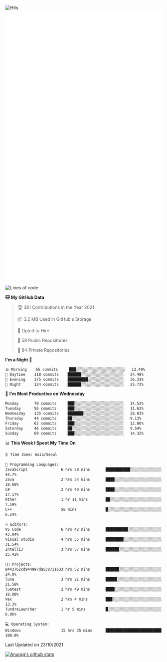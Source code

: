 ![Hits](https://hits.seeyoufarm.com/api/count/incr/badge.svg?url=https%3A%2F%2Fgithub.com%2Fkokose1234&count_bg=%2379C83D&title_bg=%23555555&icon=apple.svg&icon_color=%23E7E7E7&title=hits&edge_flat=false)
<br/>
![Metrics](https://github.com/kokose1234/kokose1234/blob/main/github-metrics.svg)

<!--START_SECTION:waka-->
![Lines of code](https://img.shields.io/badge/From%20Hello%20World%20I%27ve%20Written-11.7%20million%20lines%20of%20code-blue)

**🐱 My GitHub Data** 

> 🏆 381 Contributions in the Year 2021
 > 
> 📦 3.2 MB Used in GitHub's Storage 
 > 
> 💼 Opted to Hire
 > 
> 📜 58 Public Repositories 
 > 
> 🔑 84 Private Repositories  
 > 
**I'm a Night 🦉** 

```text
🌞 Morning    65 commits     ███░░░░░░░░░░░░░░░░░░░░░░   13.49% 
🌆 Daytime    118 commits    ██████░░░░░░░░░░░░░░░░░░░   24.48% 
🌃 Evening    175 commits    █████████░░░░░░░░░░░░░░░░   36.31% 
🌙 Night      124 commits    ██████░░░░░░░░░░░░░░░░░░░   25.73%

```
📅 **I'm Most Productive on Wednesday** 

```text
Monday       70 commits     ███░░░░░░░░░░░░░░░░░░░░░░   14.52% 
Tuesday      56 commits     ███░░░░░░░░░░░░░░░░░░░░░░   11.62% 
Wednesday    135 commits    ███████░░░░░░░░░░░░░░░░░░   28.01% 
Thursday     44 commits     ██░░░░░░░░░░░░░░░░░░░░░░░   9.13% 
Friday       62 commits     ███░░░░░░░░░░░░░░░░░░░░░░   12.86% 
Saturday     46 commits     ██░░░░░░░░░░░░░░░░░░░░░░░   9.54% 
Sunday       69 commits     ███░░░░░░░░░░░░░░░░░░░░░░   14.32%

```


📊 **This Week I Spent My Time On** 

```text
⌚︎ Time Zone: Asia/Seoul

💬 Programming Languages: 
JavaScript               6 hrs 58 mins       ███████████░░░░░░░░░░░░░░   44.7% 
Java                     2 hrs 54 mins       ████░░░░░░░░░░░░░░░░░░░░░   18.68% 
C#                       2 hrs 40 mins       ████░░░░░░░░░░░░░░░░░░░░░   17.17% 
Other                    1 hr 11 mins        ██░░░░░░░░░░░░░░░░░░░░░░░   7.59% 
C++                      58 mins             █░░░░░░░░░░░░░░░░░░░░░░░░   6.24%

🔥 Editors: 
VS Code                  6 hrs 42 mins       ██████████░░░░░░░░░░░░░░░   43.04% 
Visual Studio            4 hrs 55 mins       ████████░░░░░░░░░░░░░░░░░   31.54% 
IntelliJ                 3 hrs 57 mins       ██████░░░░░░░░░░░░░░░░░░░   25.42%

🐱‍💻 Projects: 
8443762cd944997da538711633 hrs 52 mins       ██████░░░░░░░░░░░░░░░░░░░   24.8% 
luna                     3 hrs 21 mins       █████░░░░░░░░░░░░░░░░░░░░   21.58% 
luatest                  2 hrs 49 mins       ████░░░░░░░░░░░░░░░░░░░░░   18.08% 
Vex                      2 hrs 4 mins        ███░░░░░░░░░░░░░░░░░░░░░░   13.3% 
TundraLauncher           1 hr 5 mins         █░░░░░░░░░░░░░░░░░░░░░░░░   6.96%

💻 Operating System: 
Windows                  15 hrs 35 mins      █████████████████████████   100.0%

```


 Last Updated on 23/10/2021
<!--END_SECTION:waka-->

[![Anurag's github stats](https://github-readme-stats.vercel.app/api?username=kokose1234&theme=dracula)](https://github.com/anuraghazra/github-readme-stats)



	
